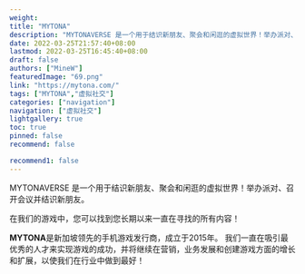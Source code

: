 ```yaml
---
weight: 
title: "MYTONA"
description: "MYTONAVERSE 是一个用于结识新朋友、聚会和闲逛的虚拟世界！举办派对、召开会议并结识新朋友。"
date: 2022-03-25T21:57:40+08:00
lastmod: 2022-03-25T16:45:40+08:00
draft: false
authors: ["MineW"]
featuredImage: "69.png"
link: "https://mytona.com/"
tags: ["MYTONA","虚拟社交"]
categories: ["navigation"]
navigation: ["虚拟社交"]
lightgallery: true
toc: true
pinned: false
recommend: false

recommend1: false
---
```

MYTONAVERSE 是一个用于结识新朋友、聚会和闲逛的虚拟世界！举办派对、召开会议并结识新朋友。

‎在我们的游戏中，您可以找到您长期以来一直在寻找的所有内容！‎

**MYTONA**是新加坡领先的手机游戏发行商，成立于2015年。
我们一直在吸引最优秀的人才来实现游戏的成功，并将继续在营销，业务发展和创建游戏方面的增长和扩展，以使我们在行业中做到最好！
